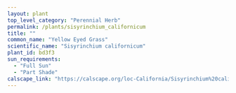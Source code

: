 ```yaml
---
layout: plant                                                              
top_level_category: "Perennial Herb"
permalink: /plants/sisyrinchium_californicum
title: ""
common_name: "Yellow Eyed Grass"
scientific_name: "Sisyrinchium californicum"
plant_id: bd3f3
sun_requirements:
  - "Full Sun"
  - "Part Shade"
calscape_link: "https://calscape.org/loc-California/Sisyrinchium%20californicum(%20)"
---
```


